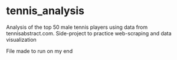 # tennis_analysis
Analysis of the top 50 male tennis players using data from tennisabstract.com. Side-project to practice web-scraping and data visualization

File made to run on my end
